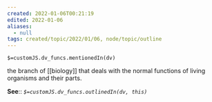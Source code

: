 ```yaml
---
created: 2022-01-06T00:21:19 
edited: 2022-01-06
aliases:
  - null
tags: created/topic/2022/01/06, node/topic/outline
---
```

`$=customJS.dv_funcs.mentionedIn(dv)`

the branch of [[biology]] that deals with the normal functions of living organisms and their parts.

**See**::
*`$=customJS.dv_funcs.outlinedIn(dv, this)`*